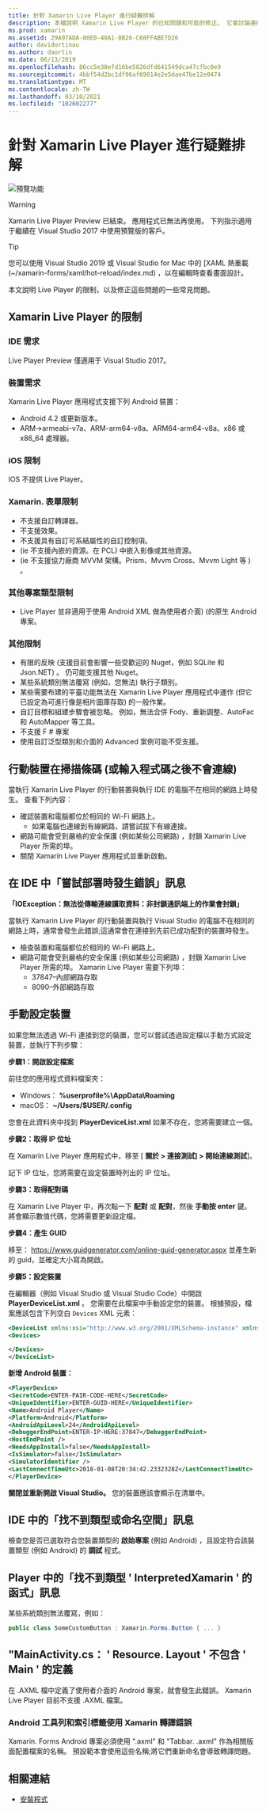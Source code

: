 ```yaml
---
title: 針對 Xamarin Live Player 進行疑難排解
description: 本檔說明 Xamarin Live Player 的已知問題和可能的修正。 它會討論連接問題、設定問題等等。
ms.prod: xamarin
ms.assetid: 29A97ADA-80E0-40A1-8B26-C68FFABE7D26
author: davidortinau
ms.author: daortin
ms.date: 06/13/2019
ms.openlocfilehash: 86cc5e30efd16be5826dfd641549dca47cfbc0e9
ms.sourcegitcommit: 4bbf54d2bc1df96af69814e2e5dae47be12e0474
ms.translationtype: MT
ms.contentlocale: zh-TW
ms.lasthandoff: 03/10/2021
ms.locfileid: "102602277"
---
```

# <a name="troubleshooting-xamarin-live-player"></a>針對 Xamarin Live Player 進行疑難排解

![預覽功能](~/media/shared/preview.png)

> [!WARNING]
> Xamarin Live Player Preview 已結束。 應用程式已無法再使用。 下列指示適用于繼續在 Visual Studio 2017 中使用預覽版的客戶。

> [!TIP]
> 您可以使用 Visual Studio 2019 或 Visual Studio for Mac 中的 [XAML 熱重載 (~/xamarin-forms/xaml/hot-reload/index.md) ，以在編輯時查看畫面設計。

本文說明 Live Player 的限制，以及修正這些問題的一些常見問題。

## <a name="limitations-of-xamarin-live-player"></a>Xamarin Live Player 的限制

### <a name="ide-requirements"></a>IDE 需求

Live Player Preview 僅適用于 Visual Studio 2017。

### <a name="device-requirements"></a>裝置需求

Xamarin Live Player 應用程式支援下列 Android 裝置：

- Android 4.2 或更新版本。
- ARM->armeabi-v7a、ARM-arm64-v8a、ARM64-arm64-v8a、x86 或 x86_64 處理器。

### <a name="ios-limitations"></a>iOS 限制

IOS 不提供 Live Player。

### <a name="xamarinforms-limitations"></a>Xamarin. 表單限制

- 不支援自訂轉譯器。
- 不支援效果。
- 不支援具有自訂可系結屬性的自訂控制項。
-  (ie 不支援內嵌的資源。在 PCL) 中嵌入影像或其他資源。
-  (ie 不支援協力廠商 MVVM 架構。Prism、Mvvm Cross、Mvvm Light 等 ) 。

### <a name="other-project-type-limitations"></a>其他專案類型限制

- Live Player 並非適用于使用 Android XML 做為使用者介面)  (的原生 Android 專案。

### <a name="miscellaneous-limitations"></a>其他限制

- 有限的反映 (支援目前會影響一些受歡迎的 Nuget，例如 SQLite 和 Json.NET) 。 仍可能支援其他 Nuget。
- 某些系統類別無法覆寫 (例如，您無法) 執行子類別。
- 某些需要布建的平臺功能無法在 Xamarin Live Player 應用程式中運作 (但它已設定為可進行像是相片圖庫存取) 的一般作業。
- 自訂目標和組建步驟會被忽略。 例如，無法合併 Fody、重新調整、AutoFac 和 AutoMapper 等工具。
- 不支援 F # 專案
- 使用自訂泛型類別和介面的 Advanced 案例可能不受支援。

## <a name="mobile-device-does-not-connect-after-scanning-barcode-or-entering-code"></a>行動裝置在掃描條碼 (或輸入程式碼之後不會連線) 

當執行 Xamarin Live Player 的行動裝置與執行 IDE 的電腦不在相同的網路上時發生。 查看下列內容：

- 確認裝置和電腦都位於相同的 Wi-Fi 網路上。
  - 如果電腦也連線到有線網路，請嘗試拔下有線連接。
- 網路可能會受到嚴格的安全保護 (例如某些公司網路) ，封鎖 Xamarin Live Player 所需的埠。
- 關閉 Xamarin Live Player 應用程式並重新啟動。

## <a name="error-while-trying-to-deploy-message-in-ide"></a>在 IDE 中「嘗試部署時發生錯誤」訊息

**「IOException：無法從傳輸連線讀取資料：非封鎖通訊端上的作業會封鎖」**

當執行 Xamarin Live Player 的行動裝置與執行 Visual Studio 的電腦不在相同的網路上時，通常會發生此錯誤;這通常會在連接到先前已成功配對的裝置時發生。

- 檢查裝置和電腦都位於相同的 Wi-Fi 網路上。
- 網路可能會受到嚴格的安全保護 (例如某些公司網路) ，封鎖 Xamarin Live Player 所需的埠。 Xamarin Live Player 需要下列埠：
  - 37847–內部網路存取 
  - 8090–外部網路存取

## <a name="manually-configure-device"></a>手動設定裝置

如果您無法透過 Wi-Fi 連接到您的裝置，您可以嘗試透過設定檔以手動方式設定裝置，並執行下列步驟：

**步驟1：開啟設定檔案**

前往您的應用程式資料檔案夾：

- Windows： **%userprofile%\AppData\Roaming**
- macOS： **~/Users/$USER/.config**

您會在此資料夾中找到 **PlayerDeviceList.xml** 如果不存在，您將需要建立一個。

**步驟2：取得 IP 位址**

在 Xamarin Live Player 應用程式中，移至 [ **關於 > 連接測試] > 開始連線測試**]。

記下 IP 位址，您將需要在設定裝置時列出的 IP 位址。

**步驟3：取得配對碼**

在 Xamarin Live Player 中，再次點一下 **配對** 或 **配對**，然後 **手動按 enter** 鍵。 將會顯示數值代碼，您將需要更新設定檔。

**步驟4：產生 GUID**

移至： https://www.guidgenerator.com/online-guid-generator.aspx 並產生新的 guid，並確定大小寫為開啟。

**步驟5：設定裝置**

在編輯器（例如 Visual Studio 或 Visual Studio Code）中開啟 **PlayerDeviceList.xml** 。 您需要在此檔案中手動設定您的裝置。 根據預設，檔案應該包含下列空白 `Devices` XML 元素：

```xml
<DeviceList xmlns:xsi="http://www.w3.org/2001/XMLSchema-instance" xmlns:xsd="http://www.w3.org/2001/XMLSchema">
<Devices>

</Devices>
</DeviceList>
```

**新增 Android 裝置：**

```xml
<PlayerDevice>
<SecretCode>ENTER-PAIR-CODE-HERE</SecretCode>
<UniqueIdentifier>ENTER-GUID-HERE</UniqueIdentifier>
<Name>Android Player</Name>
<Platform>Android</Platform>
<AndroidApiLevel>24</AndroidApiLevel>
<DebuggerEndPoint>ENTER-IP-HERE:37847</DebuggerEndPoint>
<HostEndPoint />
<NeedsAppInstall>false</NeedsAppInstall>
<IsSimulator>false</IsSimulator>
<SimulatorIdentifier />
<LastConnectTimeUtc>2018-01-08T20:34:42.2332328Z</LastConnectTimeUtc>
</PlayerDevice>
```

**關閉並重新開啟 Visual Studio。** 您的裝置應該會顯示在清單中。

## <a name="type-or-namespace-cannot-be-found-message-in-ide"></a>IDE 中的「找不到類型或命名空間」訊息

檢查您是否已選取符合您裝置類型的 **啟始專案** (例如 Android) ，且設定符合該裝置類型 (例如 Android) 的 **調試** 程式。

## <a name="constructor-on-type-interpretedxamarinformsbutton-not-found-message-in-player"></a>Player 中的「找不到類型 ' InterpretedXamarin ' 的函式」訊息

某些系統類別無法覆寫，例如：

```csharp
public class SomeCustomButton : Xamarin.Forms.Button { ... }
```

## <a name="mainactivitycs-resourcelayout-does-not-contain-a-definition-for-main"></a>"MainActivity.cs： ' Resource. Layout ' 不包含 ' Main ' 的定義

在 .AXML 檔中定義了使用者介面的 Android 專案，就會發生此錯誤。
Xamarin Live Player 目前不支援 .AXML 檔案。

### <a name="android-toolbar-and-tabs-render-incorrectly-using-xamarinforms"></a>Android 工具列和索引標籤使用 Xamarin 轉譯錯誤

Xamarin. Forms Android 專案必須使用 ".axml" 和 "Tabbar. .axml" 作為相關版面配置檔案的名稱。 預設範本會使用這些名稱;將它們重新命名會導致轉譯問題。

## <a name="related-links"></a>相關連結

- [安裝程式](~/tools/live-player/install.md)

